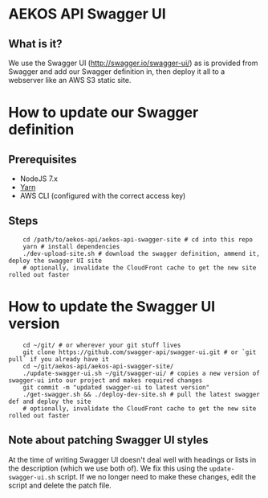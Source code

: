 # AEKOS API Swagger UI
## What is it?
We use the Swagger UI (http://swagger.io/swagger-ui/) as is provided from Swagger and add our Swagger definition in, then deploy it all to a webserver like an AWS S3 static site.

# How to update our Swagger definition
## Prerequisites
 - NodeJS 7.x
 - [Yarn](https://yarnpkg.com)
 - AWS CLI (configured with the correct access key)

## Steps

        cd /path/to/aekos-api/aekos-api-swagger-site # cd into this repo
        yarn # install dependencies
        ./dev-upload-site.sh # download the swagger definition, ammend it, deploy the swagger UI site
        # optionally, invalidate the CloudFront cache to get the new site rolled out faster

# How to update the Swagger UI version

        cd ~/git/ # or wherever your git stuff lives
        git clone https://github.com/swagger-api/swagger-ui.git # or `git pull` if you already have it
        cd ~/git/aekos-api/aekos-api-swagger-site/
        ./update-swagger-ui.sh ~/git/swagger-ui/ # copies a new version of swagger-ui into our project and makes required changes
        git commit -m "updated swagger-ui to latest version"
        ./get-swagger.sh && ./deploy-dev-site.sh # pull the latest swagger def and deploy the site
        # optionally, invalidate the CloudFront cache to get the new site rolled out faster

## Note about patching Swagger UI styles
At the time of writing Swagger UI doesn't deal well with headings or lists in the description (which we use both of). We fix this using the `update-swagger-ui.sh` script. If we no longer need to make these changes, edit the script and delete the patch file.
